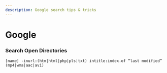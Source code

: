 ```yaml
---
description: Google search tips & tricks
---
```


# Google

### Search Open Directories

```
[name] -inurl:(htm|html|php|pls|txt) intitle:index.of “last modified” (mp4|wma|aac|avi)
```

